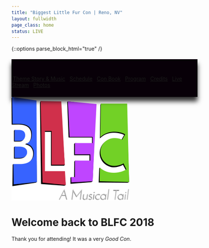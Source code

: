 ```yaml
---
title: "Biggest Little Fur Con | Reno, NV"
layout: fullwidth
page_class: home
status: LIVE
---
```

{::options parse_block_html="true" /}

<div id="home-btn-bar" class="textcenter">

<a class="button" href="/theme/story-thursday">Theme Story & Music</a>
<a class="button" href="/schedule.html" target="_blank">Schedule</a>
<a class="button" href="/conbook.pdf" target="_blank">Con Book</a>
<a class="button" href="/program.pdf" target="_blank">Program</a>
<a class="button" href="/theme/credits/">Credits</a>
<a class="button" href="https://www.youtube.com/c/BiggestlittlefurconOrg/live" target="_blank">Live Stream</a>
<a class="button" href="https://drive.google.com/drive/folders/1BiGb9lShhiYPba-wQQGoKuudl0RwqMj_" target="_blank">Photos</a>

</div>

<div id="curtain-wrap">

<div id="home-curtain-top"></div>
<div id="home-curtain-left"></div>
<div id="home-curtain-right"></div>
<div id="home-curtain-main"><div id="home-curtain-end"></div></div>
 
<div id="home-stage2" class="big-chunk textcenter">
<div id="home-stage-content">

<img src="/assets/theme/BLFC2018-logo-s.png" alt="BLFC the Musical - Now Showing">

<h1>Welcome back to BLFC 2018</h1>

<p>Thank you for attending! It was a very <em>Good Con</em>.</p>

</div>
</div>

</div>
<script>
$(window).scroll(function(){

  var wScroll = $(this).scrollTop();
  var wHeight = $(window).height();
  // scroll notice fade out
  if ( wScroll > 10 ) {
    $('#home-scroll-notice').css({ 'opacity' : '0' });
  }
  if ( wScroll > wHeight - 1 ) {
    $('#page-content').addClass('home-scroll');
    //console.log('Dooooowwnn');
  }
  if ( wScroll < wHeight + 1 ) {
    $('#page-content').removeClass('home-scroll');
    //console.log('and uuup');
  }
});
</script>
 
<style>
#home-btn-bar {
  padding: 30px 0 10px;
  margin-top: 20px;
  position: relative;
  background: #080008;
  z-index: 40;
  box-shadow: 0 12px 12px rgba(0,0,0,0.8);
}
/*
#curtain-wrap {
  position: relative;
}
#home-curtain-left, #home-curtain-right, #home-curtain-top {
  position: absolute;
}
#home-stage-content img {
  height: auto;
}
#home-curtain-top {
  top: -10px;
}
#home-curtain-left, #home-curtain-right {
  top: 50px;
  width: 23vw;
  height: 80vh;
}
*/
a.button {
  margin: 4px;
}
</style>
